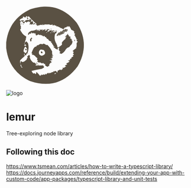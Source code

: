 <?xml version="1.0" encoding="UTF-8"?>
<!DOCTYPE svg PUBLIC "-//W3C//DTD SVG 1.1//EN" "http://www.w3.org/Graphics/SVG/1.1/DTD/svg11.dtd">
<svg xmlns="http://www.w3.org/2000/svg" version="1.1" width="213px" height="213px" style="shape-rendering:geometricPrecision; text-rendering:geometricPrecision; image-rendering:optimizeQuality; fill-rule:evenodd; clip-rule:evenodd" xmlns:xlink="http://www.w3.org/1999/xlink">
<g><path style="opacity:1" fill="#5a5143" d="M -0.5,108.5 C -0.5,106.833 -0.5,105.167 -0.5,103.5C 2.9333,59.469 24.6,27.969 64.5,9C 115.292,-8.26427 157.458,3.9024 191,45.5C 215.856,84.4362 216.523,123.77 193,163.5C 159.805,207.514 116.971,220.68 64.5,203C 24.6,184.031 2.9333,152.531 -0.5,108.5 Z"/></g>
<g><path style="opacity:1" fill="#fcfcfc" d="M 85.5,160.5 C 83.7697,161.912 82.2697,161.578 81,159.5C 79.9125,161.932 79.4125,161.598 79.5,158.5C 82.5476,158.506 83.0476,157.506 81,155.5C 80.6667,155.833 80.3333,156.167 80,156.5C 78.6487,154.981 77.1487,153.648 75.5,152.5C 74.914,152.709 74.414,153.043 74,153.5C 68.7543,149.749 65.2543,144.749 63.5,138.5C 64.0016,137.284 64.3349,136.117 64.5,135C 62.7922,133.938 62.1255,132.771 62.5,131.5C 60.5721,133.05 58.7387,134.717 57,136.5C 56.5439,137.744 57.0439,138.577 58.5,139C 56.1111,141.255 54.9444,143.755 55,146.5C 54.6667,146.167 54.3333,145.833 54,145.5C 51.4929,148.759 48.1595,150.759 44,151.5C 42.4878,150.743 41.1545,149.743 40,148.5C 38.5949,151.619 38.0949,154.952 38.5,158.5C 37.6128,154.652 37.2795,150.819 37.5,147C 41.0406,143.124 44.8739,139.624 49,136.5C 49.4643,135.906 49.631,135.239 49.5,134.5C 50.4584,134.047 51.2917,133.381 52,132.5C 52.9138,133.654 53.7471,133.487 54.5,132C 54.2086,130.042 55.2086,128.542 57.5,127.5C 60.8752,118.763 61.3752,109.763 59,100.5C 57.4905,98.7923 55.9905,97.1256 54.5,95.5C 52.7844,96.5487 51.4511,97.882 50.5,99.5C 50.6023,96.0273 51.6023,92.8607 53.5,90C 51.8592,88.3542 52.1925,87.3542 54.5,87C 53.2532,85.5421 53.2532,84.0421 54.5,82.5C 49.0761,79.91 44.7428,76.0767 41.5,71C 41.8333,70.6667 42.1667,70.3333 42.5,70C 41.2624,70.0773 40.2624,69.9106 39.5,69.5C 39.7093,68.914 40.0426,68.414 40.5,68C 36.9177,65.3303 36.9177,62.997 40.5,61C 38.4873,59.2087 38.4873,57.8753 40.5,57C 38.4551,54.005 37.7884,50.8383 38.5,47.5C 38.0233,46.5224 37.3567,45.6891 36.5,45C 38.935,44.9252 39.6016,44.0919 38.5,42.5C 37.776,40.7816 37.1094,38.9483 36.5,37C 39.3479,34.5148 42.6812,32.8482 46.5,32C 44.0085,30.7508 44.1751,29.5842 47,28.5C 48.5122,29.2567 49.8455,30.2567 51,31.5C 52.6171,30.1487 53.7838,28.482 54.5,26.5C 56.5281,29.5967 58.6948,29.93 61,27.5C 67.2642,35.2624 74.4309,42.2624 82.5,48.5C 80.2524,49.324 80.0858,50.324 82,51.5C 82.3333,51.1667 82.6667,50.8333 83,50.5C 83.4828,51.448 83.6495,52.448 83.5,53.5C 87.1098,52.3765 90.7765,51.3765 94.5,50.5C 95.7362,51.2458 97.0695,51.5792 98.5,51.5C 98.3505,50.448 98.5172,49.448 99,48.5C 100.143,51.9153 101.81,52.2486 104,49.5C 107.853,49.8466 111.853,49.8466 116,49.5C 119.115,51.6046 122.115,51.6046 125,49.5C 125.483,50.448 125.649,51.448 125.5,52.5C 127.39,52.7035 128.89,52.0368 130,50.5C 131.144,52.9171 132.81,53.5838 135,52.5C 135.333,53.5 135.667,54.5 136,55.5C 136.333,55.1667 136.667,54.8333 137,54.5C 141.45,55.7631 145.45,57.7631 149,60.5C 149.333,60.1667 149.667,59.8333 150,59.5C 152.938,63.6996 155.938,63.0329 159,57.5C 161.091,58.4996 162.757,57.8329 164,55.5C 165.558,56.3452 166.558,55.6785 167,53.5C 167.333,54.5 167.667,55.5 168,56.5C 168.689,55.6433 169.522,54.9767 170.5,54.5C 173.115,57.397 174.949,60.7304 176,64.5C 177.558,63.6548 178.558,64.3215 179,66.5C 179.414,66.0426 179.914,65.7093 180.5,65.5C 181.5,67.1667 182.833,68.5 184.5,69.5C 184.167,70.8333 183.833,72.1667 183.5,73.5C 184.397,73.6691 185.397,74.0024 186.5,74.5C 185.833,76.1667 185.167,77.8333 184.5,79.5C 185.376,80.2508 186.376,80.7508 187.5,81C 187.043,81.414 186.709,81.914 186.5,82.5C 189.174,85.1736 190.341,88.1736 190,91.5C 190.811,90.0403 191.645,89.707 192.5,90.5C 189.681,93.0749 190.014,94.9082 193.5,96C 192.624,97.586 191.624,99.086 190.5,100.5C 190.661,103.764 190.661,106.93 190.5,110C 188.109,111.309 188.109,112.309 190.5,113C 186.081,115.912 182.414,118.912 179.5,122C 183.135,123.416 183.468,125.416 180.5,128C 181.313,129.314 182.313,130.481 183.5,131.5C 182.675,132.386 181.675,132.719 180.5,132.5C 180.421,133.93 180.754,135.264 181.5,136.5C 179.726,137.187 178.059,138.02 176.5,139C 176.5,140 176.5,141 176.5,142C 175.167,142.333 173.833,142.667 172.5,143C 173.634,144.016 173.301,144.683 171.5,145C 172.167,145.333 172.833,145.667 173.5,146C 171.212,146.822 168.878,147.489 166.5,148C 168.246,148.471 169.913,149.138 171.5,150C 168.952,152.442 165.952,154.108 162.5,155C 163.167,156.333 164.167,157.333 165.5,158C 162.71,158.561 160.377,159.894 158.5,162C 159.833,162.333 161.167,162.667 162.5,163C 160.167,164.5 157.833,166 155.5,167.5C 154.833,167.167 154.167,166.833 153.5,166.5C 152.269,167.651 152.269,168.817 153.5,170C 151.695,170.972 150.028,172.139 148.5,173.5C 147.522,173.023 146.689,172.357 146,171.5C 144.406,172.573 142.906,173.573 141.5,174.5C 140.914,174.291 140.414,173.957 140,173.5C 139.178,175.788 138.511,178.122 138,180.5C 135.921,175.248 132.921,174.248 129,177.5C 127.913,175.068 127.413,175.402 127.5,178.5C 124.487,178.372 121.987,179.372 120,181.5C 118.354,179.859 117.354,180.193 117,182.5C 116.026,180.122 115.359,180.456 115,183.5C 114.667,182.5 114.333,181.5 114,180.5C 111.822,181.427 109.656,183.094 107.5,185.5C 106.749,184.624 106.249,183.624 106,182.5C 104.86,186.253 103.026,186.919 100.5,184.5C 99.3044,184.846 99.3044,185.346 100.5,186C 98.8204,186.034 97.3204,186.201 96,186.5C 95.6667,185.833 95.3333,185.167 95,184.5C 94.6667,185.833 94.3333,187.167 94,188.5C 93.0255,186.122 92.3589,186.456 92,189.5C 89.036,185.534 85.7026,181.867 82,178.5C 80.887,179.76 80.7203,180.927 81.5,182C 80.646,183.022 79.646,183.855 78.5,184.5C 78.7036,183.471 78.2036,182.471 77,181.5C 75.6124,182.554 74.1124,182.72 72.5,182C 70.7468,180.001 69.4135,177.835 68.5,175.5C 77.3957,173.193 86.3957,171.36 95.5,170C 98.0707,169.099 100.404,167.766 102.5,166C 101.366,164.984 101.699,164.317 103.5,164C 102.5,163.667 101.5,163.333 100.5,163C 100.833,162.667 101.167,162.333 101.5,162C 100.584,161.626 99.7504,161.126 99,160.5C 94.6096,160.858 90.1096,160.858 85.5,160.5 Z"/></g>
<g><path style="opacity:1" fill="#595142" d="M 56.5,30.5 C 59.6746,31.8456 60.1746,33.8456 58,36.5C 57.7265,34.6711 56.8932,33.1711 55.5,32C 56.056,31.6174 56.3893,31.1174 56.5,30.5 Z"/></g>
<g><path style="opacity:1" fill="#5b5244" d="M 74.5,48.5 C 74.631,49.2389 74.4643,49.9056 74,50.5C 71.6929,48.5456 69.6929,48.5456 68,50.5C 66.9889,49.9444 66.1556,49.2778 65.5,48.5C 62.6024,46.2275 62.9358,44.7275 66.5,44C 64.2779,43.3054 62.1113,42.4721 60,41.5C 58.0858,42.0795 56.4191,43.0795 55,44.5C 53.2785,44.3893 53.1118,43.8893 54.5,43C 53.1667,42.3333 51.8333,42.3333 50.5,43C 49.9505,44.8446 48.9505,46.3446 47.5,47.5C 46.6364,45.8035 45.3031,44.6368 43.5,44C 44.4158,43.7216 45.0825,43.2216 45.5,42.5C 48.2274,43.5213 50.2274,42.5213 51.5,39.5C 54.9751,37.2795 58.6417,36.9461 62.5,38.5C 62.3379,36.4727 62.5045,34.4727 63,32.5C 63.1705,34.7148 63.8372,36.7148 65,38.5C 65.1943,33.2759 66.361,33.4426 68.5,39C 66.5946,39.8261 66.2612,40.9928 67.5,42.5C 68.7481,41.9598 69.9148,41.2931 71,40.5C 71.3176,42.0609 72.1509,43.2276 73.5,44C 71.1794,45.9027 71.5127,47.4027 74.5,48.5 Z"/></g>
<g><path style="opacity:1" fill="#595142" d="M 45.5,42.5 C 42.91,41.8717 40.5766,40.705 38.5,39C 41.095,39.1307 43.595,38.964 46,38.5C 46.7504,39.1258 47.5838,39.6258 48.5,40C 46.8807,40.2355 45.8807,41.0689 45.5,42.5 Z"/></g>
<g><path style="opacity:1" fill="#595142" d="M 38.5,42.5 C 38.5109,39.9991 39.1776,39.8324 40.5,42C 39.9056,42.4643 39.2389,42.631 38.5,42.5 Z"/></g>
<g><path style="opacity:1" fill="#595142" d="M 74.5,48.5 C 74.3505,47.448 74.5172,46.448 75,45.5C 80.8271,49.1498 80.6605,50.1498 74.5,48.5 Z"/></g>
<g><path style="opacity:1" fill="#595142" d="M 40.5,48.5 C 41.3864,47.2241 42.3864,47.2241 43.5,48.5C 42.7666,49.087 41.7666,49.087 40.5,48.5 Z"/></g>
<g><path style="opacity:1" fill="#595142" d="M 45.5,48.5 C 46.2891,48.7828 46.9558,49.2828 47.5,50C 46.184,50.5281 45.5173,50.0281 45.5,48.5 Z"/></g>
<g><path style="opacity:1" fill="#595142" d="M 65.5,48.5 C 65.0517,50.4646 64.0517,50.7979 62.5,49.5C 63.325,48.6143 64.325,48.281 65.5,48.5 Z"/></g>
<g><path style="opacity:1" fill="#595142" d="M 120.5,61.5 C 123.001,61.5109 123.168,62.1776 121,63.5C 120.536,62.9056 120.369,62.2389 120.5,61.5 Z"/></g>
<g><path style="opacity:1" fill="#6c6457" d="M 160.5,61.5 C 161.789,63.248 163.289,63.5814 165,62.5C 166.188,63.5634 166.688,64.8967 166.5,66.5C 161.206,66.6822 161.206,67.1822 166.5,68C 164.579,68.3603 162.912,69.1936 161.5,70.5C 160.803,68.6155 159.803,68.2822 158.5,69.5C 157.756,70.9905 157.09,72.4905 156.5,74C 153.78,74.7967 151.28,75.9633 149,77.5C 148.667,77.1667 148.333,76.8333 148,76.5C 146.956,77.6226 146.29,78.9559 146,80.5C 145,77.8333 144,77.8333 143,80.5C 142.751,79.376 142.251,78.376 141.5,77.5C 140.702,79.0777 140.202,80.7444 140,82.5C 139.717,79.2577 138.883,78.9244 137.5,81.5C 136.417,80.635 136.251,79.635 137,78.5C 138.28,75.5071 140.614,72.8405 144,70.5C 144.333,71.1667 144.667,71.8333 145,72.5C 145.748,70.6675 146.748,69.0009 148,67.5C 148.667,68.1667 149.333,68.8333 150,69.5C 151.971,67.1918 153.971,64.8585 156,62.5C 156.333,63.5 156.667,64.5 157,65.5C 157.69,63.6498 158.856,62.3164 160.5,61.5 Z"/></g>
<g><path style="opacity:1" fill="#5b5245" d="M 124.5,68.5 C 125.404,67.791 125.737,66.791 125.5,65.5C 126.873,65.3433 128.207,65.51 129.5,66C 128.177,66.8159 127.511,67.9826 127.5,69.5C 130.064,72.1903 131.731,71.857 132.5,68.5C 133.222,68.9175 133.722,69.5842 134,70.5C 134.849,68.4944 136.015,67.8277 137.5,68.5C 136.667,70.1667 135.833,71.8333 135,73.5C 134.333,74.8333 133.667,74.8333 133,73.5C 129.218,83.7487 130.385,93.582 136.5,103C 136.167,103.333 135.833,103.667 135.5,104C 137.679,104.442 138.345,105.442 137.5,107C 138.103,108.825 138.77,110.659 139.5,112.5C 143.747,110.418 147.581,107.751 151,104.5C 150.833,102.667 150.667,100.833 150.5,99C 153.19,94.9743 156.857,91.3077 161.5,88C 160.833,87.6667 160.167,87.3333 159.5,87C 160.833,85.6667 162.167,84.3333 163.5,83C 161.874,83.1953 160.207,83.1953 158.5,83C 162,80.8333 164.833,78 167,74.5C 167.684,75.7839 167.517,76.9505 166.5,78C 168.044,78.2896 169.377,78.9563 170.5,80C 169.833,80.3333 169.167,80.6667 168.5,81C 170.833,82 173.167,83 175.5,84C 174.09,84.3678 173.09,85.2011 172.5,86.5C 173.912,87.8064 175.579,88.6397 177.5,89C 176.833,89.3333 176.167,89.6667 175.5,90C 178.689,90.9808 179.022,92.3141 176.5,94C 177.448,94.4828 178.448,94.6495 179.5,94.5C 179.382,97.6883 178.549,100.688 177,103.5C 174.46,105.705 172.293,108.205 170.5,111C 166.561,111.923 163.394,114.09 161,117.5C 158.311,122.94 154.311,126.94 149,129.5C 147.107,128.804 145.274,127.97 143.5,127C 147.725,124.539 147.392,122.873 142.5,122C 144.991,121.374 144.991,120.541 142.5,119.5C 142.479,117.398 142.813,115.232 143.5,113C 142.002,112.415 141.002,112.915 140.5,114.5C 138.067,114.786 138.067,115.452 140.5,116.5C 139.903,117.139 139.07,117.472 138,117.5C 136.123,116.747 134.289,115.914 132.5,115C 132.07,114.08 131.736,113.247 131.5,112.5C 130.549,113.326 129.549,113.492 128.5,113C 129.167,111.667 129.833,110.333 130.5,109C 129.167,109 127.833,109 126.5,109C 127.167,108.333 127.833,107.667 128.5,107C 126.741,105.992 125.574,104.492 125,102.5C 123.334,103.34 123.167,102.84 124.5,101C 123.449,99.6152 122.116,98.6152 120.5,98C 121.167,97.3333 121.833,96.6667 122.5,96C 120.744,95.7978 119.078,95.2978 117.5,94.5C 115.558,93.372 114.058,91.372 113,88.5C 112.259,89.6405 111.425,89.6405 110.5,88.5C 109.167,86.8176 108,85.151 107,83.5C 106.586,83.9574 106.086,84.2907 105.5,84.5C 104.785,82.222 103.618,80.8887 102,80.5C 101.667,81.1667 101.333,81.8333 101,82.5C 99.2932,81.0564 97.4599,79.723 95.5,78.5C 94.1575,79.9023 93.3242,79.5689 93,77.5C 91.6015,78.0509 90.2682,78.3842 89,78.5C 88.6667,77.8333 88.3333,77.1667 88,76.5C 85.9045,77.6495 83.9045,78.6495 82,79.5C 81.228,79.3552 80.5613,79.0219 80,78.5C 79.6667,76.8333 79.3333,75.1667 79,73.5C 78,73.8333 77,74.1667 76,74.5C 75.3333,71.8333 74.6667,71.8333 74,74.5C 73.3086,72.1088 72.3086,72.1088 71,74.5C 70.3333,71.8333 69.6667,71.8333 69,74.5C 68.3333,69.1667 67.6667,69.1667 67,74.5C 65.836,74.8346 64.5026,74.8346 63,74.5C 59.891,79.8763 58.7244,79.543 59.5,73.5C 61.7223,70.2286 65.2223,67.8953 70,66.5C 71.8646,67.3677 73.698,67.0343 75.5,65.5C 77.3255,66.5709 78.4921,65.9042 79,63.5C 79.3333,64.1667 79.6667,64.8333 80,65.5C 80.4186,64.3279 81.0853,63.3279 82,62.5C 82.9734,64.3921 83.6401,66.3921 84,68.5C 84.7932,62.6354 86.1265,62.3021 88,67.5C 89.0113,66.6634 90.1779,66.33 91.5,66.5C 91.5,65.5 91.5,64.5 91.5,63.5C 92.9305,63.4208 94.2638,63.7542 95.5,64.5C 96.2575,63.1886 97.2575,62.6886 98.5,63C 97.4464,64.3876 97.2797,65.8876 98,67.5C 98.2896,65.9559 98.9563,64.6226 100,63.5C 100.333,64.1667 100.667,64.8333 101,65.5C 102.543,62.5809 104.043,62.2476 105.5,64.5C 104.913,65.7666 104.913,66.7666 105.5,67.5C 106.192,66.9747 106.692,66.3081 107,65.5C 108.073,66.2797 109.24,66.113 110.5,65C 110.167,64.6667 109.833,64.3333 109.5,64C 110.667,63.5 111.5,62.6667 112,61.5C 112.333,62.1667 112.667,62.8333 113,63.5C 114.011,62.6634 115.178,62.33 116.5,62.5C 116.62,65.2048 115.62,65.8715 113.5,64.5C 112.289,65.2739 112.289,66.1072 113.5,67C 111.314,67.6036 111.148,68.7703 113,70.5C 113.84,67.5363 114.84,67.203 116,69.5C 116.483,68.552 116.649,67.552 116.5,66.5C 118.819,65.833 121.153,65.6664 123.5,66C 124.252,66.6708 124.586,67.5041 124.5,68.5 Z"/></g>
<g><path style="opacity:1" fill="#595142" d="M 105.5,64.5 C 105.843,62.7748 106.843,62.2748 108.5,63C 107.473,63.5133 106.473,64.0133 105.5,64.5 Z"/></g>
<g><path style="opacity:1" fill="#595142" d="M 89.5,63.5 C 90.7733,64.0768 90.7733,64.7435 89.5,65.5C 88.537,65.0302 88.537,64.3635 89.5,63.5 Z"/></g>
<g><path style="opacity:1" fill="#595142" d="M 134.5,65.5 C 137.001,65.5109 137.168,66.1776 135,67.5C 134.536,66.9056 134.369,66.2389 134.5,65.5 Z"/></g>
<g><path style="opacity:1" fill="#595142" d="M 132.5,68.5 C 128.757,68.5408 128.59,67.8741 132,66.5C 132.464,67.0944 132.631,67.7611 132.5,68.5 Z"/></g>
<g><path style="opacity:1" fill="#fefffe" d="M 124.5,68.5 C 124.489,71.0009 123.822,71.1676 122.5,69C 123.094,68.5357 123.761,68.369 124.5,68.5 Z"/></g>
<g><path style="opacity:1" fill="#fefffe" d="M 127.5,69.5 C 127.483,71.0281 126.816,71.5281 125.5,71C 126.044,70.2828 126.711,69.7828 127.5,69.5 Z"/></g>
<g><path style="opacity:1" fill="#fefffe" d="M 154.5,69.5 C 155.239,69.369 155.906,69.5357 156.5,70C 155.167,70.6667 155.167,71.3333 156.5,72C 154.939,72.1881 154.272,71.3547 154.5,69.5 Z"/></g>
<g><path style="opacity:1" fill="#fefffe" d="M 108.5,71.5 C 109.077,70.2267 109.743,70.2267 110.5,71.5C 110.03,72.463 109.363,72.463 108.5,71.5 Z"/></g>
<g><path style="opacity:1" fill="#fefffe" d="M 119.5,71.5 C 122.001,71.5109 122.168,72.1776 120,73.5C 119.536,72.9056 119.369,72.2389 119.5,71.5 Z"/></g>
<g><path style="opacity:1" fill="#595142" d="M 68.5,84.5 C 69.2485,85.531 69.9152,86.6976 70.5,88C 67.9613,89.0992 67.2946,90.7658 68.5,93C 66.9275,97.2576 65.5941,96.9242 64.5,92C 64.6667,90.8333 64.8333,89.6667 65,88.5C 67.0714,87.8971 68.2381,86.5638 68.5,84.5 Z"/></g>
<g><path style="opacity:1" fill="#595142" d="M 184.5,91.5 C 185.376,91.3691 186.043,91.7025 186.5,92.5C 184.993,96.3548 184.326,96.0214 184.5,91.5 Z"/></g>
<g><path style="opacity:1" fill="#fefffe" d="M 50.5,99.5 C 50.0133,100.473 49.5133,101.473 49,102.5C 48.2748,100.843 48.7748,99.8425 50.5,99.5 Z"/></g>
<g><path style="opacity:1" fill="#5a5143" d="M 100.5,101.5 C 101.397,102.598 102.23,102.598 103,101.5C 103.317,103.301 103.984,103.634 105,102.5C 105.667,103.833 106.667,104.833 108,105.5C 109.503,105.165 110.836,105.165 112,105.5C 116.905,110.592 120.905,116.258 124,122.5C 124.576,124.377 124.409,126.211 123.5,128C 126.15,130.238 125.817,132.071 122.5,133.5C 124.167,133.5 125.833,133.5 127.5,133.5C 125.924,135.577 123.924,137.077 121.5,138C 126.783,136.608 127.449,137.608 123.5,141C 122.167,141 120.833,141 119.5,141C 121.285,142.163 123.285,142.83 125.5,143C 121.5,143.667 121.5,144.333 125.5,145C 122.623,146.127 119.623,146.794 116.5,147C 119.529,147.539 122.529,148.206 125.5,149C 120.029,148.797 119.363,150.131 123.5,153C 121.744,153.202 120.078,153.702 118.5,154.5C 117.976,156.453 116.976,158.12 115.5,159.5C 116.025,160.192 116.692,160.692 117.5,161C 115.336,161.914 113.336,163.081 111.5,164.5C 108.865,163.189 106.531,161.522 104.5,159.5C 105.025,158.808 105.692,158.308 106.5,158C 104.945,156.354 103.279,156.021 101.5,157C 101.833,156.667 102.167,156.333 102.5,156C 101.354,155.355 100.354,154.522 99.5,153.5C 98.8076,154.025 98.3076,154.692 98,155.5C 95.9124,154.692 93.9124,153.692 92,152.5C 88.4753,153.501 85.642,152.334 83.5,149C 84.7376,149.077 85.7376,148.911 86.5,148.5C 83.3588,146.206 82.6922,143.706 84.5,141C 81.3333,139.167 78.8333,136.667 77,133.5C 76.6667,133.833 76.3333,134.167 76,134.5C 74.5402,131.79 72.5402,131.124 70,132.5C 69.4926,131.004 69.9926,129.837 71.5,129C 70.5,128.667 69.5,128.333 68.5,128C 69.6243,123.923 71.291,119.756 73.5,115.5C 74.9223,113.11 76.7556,111.11 79,109.5C 79.3333,109.833 79.6667,110.167 80,110.5C 81.582,109.04 82.9153,107.373 84,105.5C 84.414,105.957 84.914,106.291 85.5,106.5C 87.583,105.041 89.7497,103.708 92,102.5C 94.176,102.428 96.176,102.762 98,103.5C 98.9947,102.934 99.828,102.267 100.5,101.5 Z"/></g>
<g><path style="opacity:1" fill="#fefffe" d="M 50.5,103.5 C 52.1998,104.016 53.5331,105.016 54.5,106.5C 52.5,107.833 50.5,107.833 48.5,106.5C 49.1925,105.482 49.8592,104.482 50.5,103.5 Z"/></g>
<g><path style="opacity:1" fill="#fefffe" d="M 51.5,109.5 C 56.0476,113.044 57.5476,117.71 56,123.5C 53.0329,128.733 50.3662,128.399 48,122.5C 47.6667,123.5 47.3333,124.5 47,125.5C 46.4876,119.535 47.9876,114.202 51.5,109.5 Z"/></g>
<g><path style="opacity:1" fill="#fefffe" d="M 140.5,114.5 C 140.5,115.167 140.5,115.833 140.5,116.5C 138.067,115.452 138.067,114.786 140.5,114.5 Z"/></g>
<g><path style="opacity:1" fill="#595142" d="M 51.5,115.5 C 55.7895,115.744 56.4561,117.411 53.5,120.5C 52.0499,119.15 51.3832,117.484 51.5,115.5 Z"/></g>
<g><path style="opacity:1" fill="#fefffe" d="M 93.5,117.5 C 96.1656,117.933 98.8323,118.433 101.5,119C 107.774,126.633 106.107,131.8 96.5,134.5C 89.6986,133.236 87.1986,129.236 89,122.5C 90.025,120.313 91.525,118.646 93.5,117.5 Z"/></g>
<g><path style="opacity:1" fill="#595142" d="M 94.5,122.5 C 98.0131,123.028 99.0131,124.862 97.5,128C 93.8297,127.836 92.8297,126.003 94.5,122.5 Z"/></g>
<g><path style="opacity:1" fill="#595142" d="M 57.5,127.5 C 59.0281,127.517 59.5281,128.184 59,129.5C 58.2828,128.956 57.7828,128.289 57.5,127.5 Z"/></g>
<g><path style="opacity:1" fill="#fefffe" d="M 49.5,134.5 C 48.3775,132.712 48.2109,130.712 49,128.5C 49.5,129 50,129.5 50.5,130C 49.6198,131.356 49.2865,132.856 49.5,134.5 Z"/></g>
<g><path style="opacity:1" fill="#595142" d="M 82.5,154.5 C 81.7109,154.217 81.0442,153.717 80.5,153C 81.816,152.472 82.4827,152.972 82.5,154.5 Z"/></g>
<g><path style="opacity:1" fill="#595142" d="M 82.5,154.5 C 83.7562,154.461 84.7562,154.961 85.5,156C 84.0024,156.585 83.0024,156.085 82.5,154.5 Z"/></g>
<g><path style="opacity:1" fill="#fefffe" d="M 38.5,158.5 C 40.8701,158.983 41.5368,160.149 40.5,162C 41.1667,164 42.5,165.333 44.5,166C 43.2161,166.684 42.0495,166.517 41,165.5C 39.5886,163.35 38.7553,161.016 38.5,158.5 Z"/></g>
<g><path style="opacity:1" fill="#595142" d="M 85.5,160.5 C 84.9569,160.44 84.6236,160.107 84.5,159.5C 85.365,158.417 86.365,158.251 87.5,159C 86.5842,159.278 85.9175,159.778 85.5,160.5 Z"/></g>
<g><path style="opacity:1" fill="#fefffe" d="M 131.5,181.5 C 132.873,181.343 134.207,181.51 135.5,182C 133.924,182.44 132.59,183.273 131.5,184.5C 130.913,183.767 130.913,182.767 131.5,181.5 Z"/></g>
</svg>

![logo](https://github.com/user-attachments/assets/2d933c85-d32f-434b-acc5-9054f33aa3c1)

# lemur
Tree-exploring node library



## Following this doc

https://www.tsmean.com/articles/how-to-write-a-typescript-library/
https://docs.journeyapps.com/reference/build/extending-your-app-with-custom-code/app-packages/typescript-library-and-unit-tests
